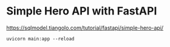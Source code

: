 # Simple Hero API with FastAPI

https://sqlmodel.tiangolo.com/tutorial/fastapi/simple-hero-api/

    uvicorn main:app --reload